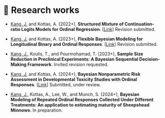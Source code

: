 
# 📝 Research works 

- <u>Kang, J.</u> and Kottas, A. (2022+), **Structured Mixture of Continuation-ratio Logits Models for Ordinal Regression**. [<a href="https://arxiv.org/pdf/2211.04034" target="_blank">Link</a>] Revision submitted. 

- <u>Kang, J.</u> and Kottas, A. (2023+), **Flexible Bayesian Modeling for Longitudinal Binary and Ordinal Responses**. [<a href="https://arxiv.org/pdf/2307.00224" target="_blank">Link</a>] Revision submitted.

- <u>Kang, J.</u>, Koulis, T., and Pourmohamad, T. (2023+), **Sample Size Reduction in Preclinical Experiments: A Bayesian Sequential Decision-Making Framework**. Invited revision requested. 

- <u>Kang, J.</u> and Kottas, A. (2024+), **Bayesian Nonparametric Risk Assessment in Developmental Toxicity Studies with Ordinal Responses**. [<a href="https://arxiv.org/pdf/2408.11803" target="_blank">Link</a>] Submitted, under review.

- <u>Kang, J.</u>, Kottas, A., Lee, W., and Munch, S. (2024+), **Bayesian Modeling of Repeated Ordinal Responses Collected Under Different Treatments: An application to estimating maturity of Sheepshead Minnows**. In preparation. 
